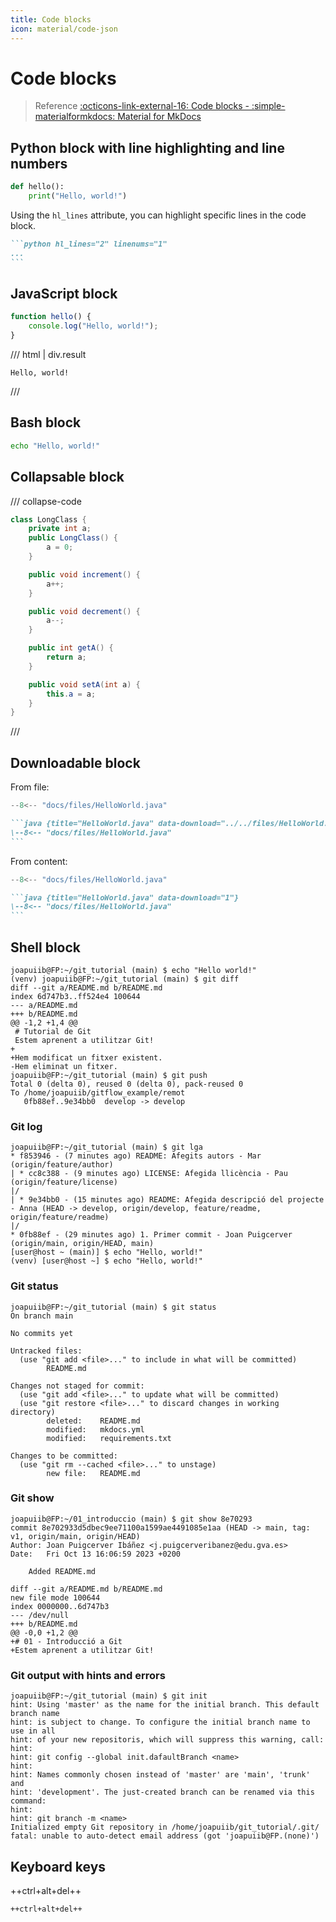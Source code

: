 ```yaml
---
title: Code blocks
icon: material/code-json
---
```

# Code blocks
> Reference [:octicons-link-external-16: Code blocks - :simple-materialformkdocs: Material for MkDocs](https://squidfunk.github.io/mkdocs-material/reference/code-blocks/)

## Python block with line highlighting and line numbers
```python hl_lines="2" linenums="1"
def hello():
    print("Hello, world!")
```

Using the `hl_lines` attribute, you can highlight specific
lines in the code block.
````md
```python hl_lines="2" linenums="1"
...
```
````

## JavaScript block
```javascript
function hello() {
    console.log("Hello, world!");
}
```
/// html | div.result
```text
Hello, world!
```
///

## Bash block
```bash
echo "Hello, world!"
```

## Collapsable block

/// collapse-code
```java title="LongClass.java"
class LongClass {
    private int a;
    public LongClass() {
        a = 0;
    }

    public void increment() {
        a++;
    }

    public void decrement() {
        a--;
    }

    public int getA() {
        return a;
    }

    public void setA(int a) {
        this.a = a;
    }
}
```
///

## Downloadable block

From file:
```java {title="HelloWorld.java" data-download="../../files/HelloWorld.java"}
--8<-- "docs/files/HelloWorld.java"
```

````md
```java {title="HelloWorld.java" data-download="../../files/HelloWorld.java"}
\--8<-- "docs/files/HelloWorld.java"
```
````

From content:
```java {title="HelloWorld.java" data-download="1"}
--8<-- "docs/files/HelloWorld.java"
```
````md
```java {title="HelloWorld.java" data-download="1"}
\--8<-- "docs/files/HelloWorld.java"
```
````

## Shell block
```shellconsole
joapuiib@FP:~/git_tutorial (main) $ echo "Hello world!"
(venv) joapuiib@FP:~/git_tutorial (main) $ git diff
diff --git a/README.md b/README.md
index 6d747b3..ff524e4 100644
--- a/README.md
+++ b/README.md
@@ -1,2 +1,4 @@
 # Tutorial de Git
 Estem aprenent a utilitzar Git!
+
+Hem modificat un fitxer existent.
-Hem eliminat un fitxer.
joapuiib@FP:~/git_tutorial (main) $ git push
Total 0 (delta 0), reused 0 (delta 0), pack-reused 0
To /home/joapuiib/gitflow_example/remot
   0fb88ef..9e34bb0  develop -> develop
```

### Git log
```shellconsole
joapuiib@FP:~/git_tutorial (main) $ git lga
* f853946 - (7 minutes ago) README: Afegits autors - Mar (origin/feature/author)
| * cc8c388 - (9 minutes ago) LICENSE: Afegida llicència - Pau (origin/feature/license)
|/  
| * 9e34bb0 - (15 minutes ago) README: Afegida descripció del projecte - Anna (HEAD -> develop, origin/develop, feature/readme, origin/feature/readme)
|/  
* 0fb88ef - (29 minutes ago) 1. Primer commit - Joan Puigcerver (origin/main, origin/HEAD, main)
[user@host ~ (main)] $ echo "Hello, world!"
(venv) [user@host ~] $ echo "Hello, world!"
```

### Git status
```shellconsole
joapuiib@FP:~/git_tutorial (main) $ git status
On branch main

No commits yet

Untracked files:
  (use "git add <file>..." to include in what will be committed)
        README.md

Changes not staged for commit:
  (use "git add <file>..." to update what will be committed)
  (use "git restore <file>..." to discard changes in working directory)
        deleted:    README.md
	    modified:   mkdocs.yml
	    modified:   requirements.txt

Changes to be committed:
  (use "git rm --cached <file>..." to unstage)
        new file:   README.md
```

### Git show
```shellconsole
joapuiib@FP:~/01_introduccio (main) $ git show 8e70293
commit 8e702933d5dbec9ee71100a1599ae4491085e1aa (HEAD -> main, tag: v1, origin/main, origin/HEAD)
Author: Joan Puigcerver Ibáñez <j.puigcerveribanez@edu.gva.es>
Date:   Fri Oct 13 16:06:59 2023 +0200

    Added README.md

diff --git a/README.md b/README.md
new file mode 100644
index 0000000..6d747b3
--- /dev/null
+++ b/README.md
@@ -0,0 +1,2 @@
+# 01 - Introducció a Git
+Estem aprenent a utilitzar Git!
```

### Git output with hints and errors
```shellconsole
joapuiib@FP:~/git_tutorial (main) $ git init
hint: Using 'master' as the name for the initial branch. This default branch name
hint: is subject to change. To configure the initial branch name to use in all
hint: of your new repositoris, which will suppress this warning, call:
hint:
hint: git config --global init.dafaultBranch <name>
hint:
hint: Names commonly chosen instead of 'master' are 'main', 'trunk' and
hint: 'development'. The just-created branch can be renamed via this command:
hint:
hint: git branch -m <name>
Initialized empty Git repository in /home/joapuiib/git_tutorial/.git/
fatal: unable to auto-detect email address (got 'joapuiib@FP.(none)')
```

## Keyboard keys
++ctrl+alt+del++

```md
++ctrl+alt+del++
```
